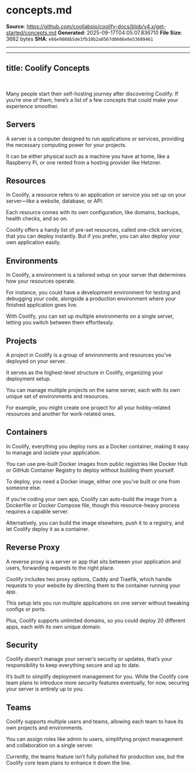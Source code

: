 # concepts.md

**Source**: https://github.com/coollabsio/coolify-docs/blob/v4.x/get-started/concepts.md
**Generated**: 2025-09-17T04:05:07.836710
**File Size**: 3682 bytes
**SHA**: `e66e9088b5de3fb10b2a0567d0606e8e53689461`

---

---
title: Coolify Concepts
---

<ZoomableImage src="/docs/images/get-started/concepts-banner.webp" />

<br />

Many people start their self-hosting journey after discovering Coolify. If you’re one of them, here’s a list of a few concepts that could make your experience smoother.


## Servers
A server is a computer designed to run applications or services, providing the necessary computing power for your projects. 

It can be either physical such as a machine you have at home, like a Raspberry Pi, or one rented from a hosting provider like Hetzner.


## Resources 
In Coolify, a resource refers to an application or service you set up on your server—like a website, database, or API. 

Each resource comes with its own configuration, like domains, backups, health checks, and so on. 

Coolify offers a handy list of pre-set resources, called one-click services, that you can deploy instantly. But if you prefer, you can also deploy your own application easily.


## Environments
In Coolify, a  environment is a tailored setup on your server that determines how your resources operate. 

For instance, you could have a development environment for testing and debugging your code, alongside a production environment where your finished application goes live. 

With Coolify, you can set up multiple environments on a single server, letting you switch between them effortlessly.


## Projects
A project in Coolify is a group of environments and resources you’ve deployed on your server. 

It serves as the highest-level structure in Coolify, organizing your deployment setup. 

You can manage multiple projects on the same server, each with its own unique set of environments and resources. 

For example, you might create one project for all your hobby-related resources and another for work-related ones.


## Containers
In Coolify, everything you deploy runs as a Docker container, making it easy to manage and isolate your application. 

You can use pre-built Docker images from public registries like Docker Hub or GitHub Container Registry to deploy without building them yourself. 

To deploy, you need a Docker image, either one you’ve built or one from someone else. 

If you’re coding your own app, Coolify can auto-build the image from a Dockerfile or Docker Compose file, though this resource-heavy process requires a capable server. 

Alternatively, you can build the image elsewhere, push it to a registry, and let Coolify deploy it as a container.


## Reverse Proxy
A reverse proxy is a server or app that sits between your application and users, forwarding requests to the right place. 

Coolify includes two proxy options, Caddy and Traefik, which handle requests to your website by directing them to the container running your app. 

This setup lets you run multiple applications on one server without tweaking configs or ports. 

Plus, Coolify supports unlimited domains, so you could deploy 20 different apps, each with its own unique domain.


## Security
Coolify doesn’t manage your server’s security or updates, that’s your responsibility to keep everything secure and up to date. 

It’s built to simplify deployment management for you. While the Coolify core team plans to introduce more security features eventually, for now, securing your server is entirely up to you.

## Teams
Coolify supports multiple users and teams, allowing each team to have its own projects and environments. 

You can assign roles like admin to users, simplifying project management and collaboration on a single server. 

Currently, the teams feature isn’t fully polished for production use, but the Coolify core team plans to enhance it down the line.


